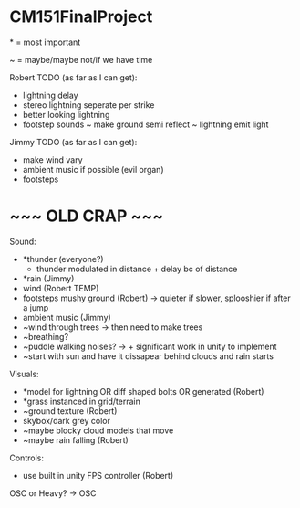 # CM151FinalProject

\* = most important

~ = maybe/maybe not/if we have time


Robert TODO (as far as I can get):
- lightning delay
- stereo lightning seperate per strike
- better looking lightning
- footstep sounds
~ make ground semi reflect
~ lightning emit light

Jimmy TODO (as far as I can get):
- make wind vary
- ambient music if possible (evil organ)
- footsteps


# ~~~ OLD CRAP ~~~
Sound:
- *thunder (everyone?)
    - thunder modulated in distance + delay bc of distance
- *rain (Jimmy)
- wind (Robert TEMP)
- footsteps mushy ground (Robert) -> quieter if slower, splooshier if after a jump
- ambient music (Jimmy)
- ~wind through trees -> then need to make trees
- ~breathing?
- ~puddle walking noises? -> + significant work in unity to implement
- ~start with sun and have it dissapear behind clouds and rain starts

Visuals:
- *model for lightning OR diff shaped bolts OR generated (Robert)
- *grass instanced in grid/terrain
- ~ground texture (Robert)
- skybox/dark grey color
- ~maybe blocky cloud models that move
- ~maybe rain falling (Robert)

Controls:
- use built in unity FPS controller (Robert)

OSC or Heavy? -> OSC
